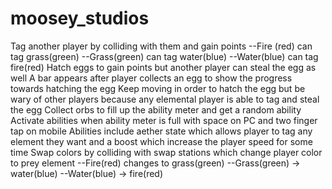 # moosey_studios
Tag another player by colliding with them and gain points
--Fire (red) can tag grass(green)
--Grass(green) can tag water(blue)
--Water(blue) can tag fire(red)
Hatch eggs to gain points but another player can steal the egg as well
A bar appears after player collects an egg to show the progress towards hatching the egg
Keep moving in order to hatch the egg but be wary of other players because any elemental player is able to tag and steal the egg
Collect orbs to fill up the ability meter and get a random ability 
Activate abilities when ability meter is full with space on PC and two finger tap on mobile
Abilities include aether state which allows player to tag any element they want and a boost which increase the player speed for some time
Swap colors by colliding with swap stations which change player color to prey element
--Fire(red) changes to grass(green)
--Grass(green) →  water(blue)
--Water(blue) → fire(red)

